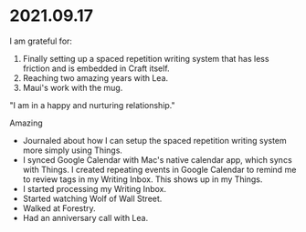 # 2021.09.17

I am grateful for:

1. Finally setting up a spaced repetition writing system that has less friction and is embedded in Craft itself.
2. Reaching two amazing years with Lea.
3. Maui's work with the mug.

"I am in a happy and nurturing relationship."

Amazing

- Journaled about how I can setup the spaced repetition writing system more simply using Things.
- I synced Google Calendar with Mac's native calendar app, which syncs with Things. I created repeating events in Google Calendar to remind me to review tags in my Writing Inbox. This shows up in my Things.
- I started processing my Writing Inbox.
- Started watching Wolf of Wall Street.
- Walked at Forestry.
- Had an anniversary call with Lea.


